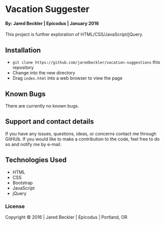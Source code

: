 # Vacation Suggester

#### By: Jared Beckler | Epicodus | January 2016

This project is further exploration of HTML/CSS/JavaScript/jQuery.

## Installation

* `git clone https://github.com/jaredbeckler/vacation-suggestions` this repository
* Change into the new directory
* Drag `index.html` into a web browser to view the page

## Known Bugs

There are currently no known bugs.

## Support and contact details

If you have any issues, questions, ideas, or concerns contact me through GitHUb. If you would like to make a contribution to the code, feel free to do so and notify me by e-mail.

## Technologies Used

* HTML
* CSS
* Bootstrap
* JavaScript
* jQuery

### License

Copyright &copy; 2016  |  Jared Beckler  |  Epicodus  |  Portland, OR
